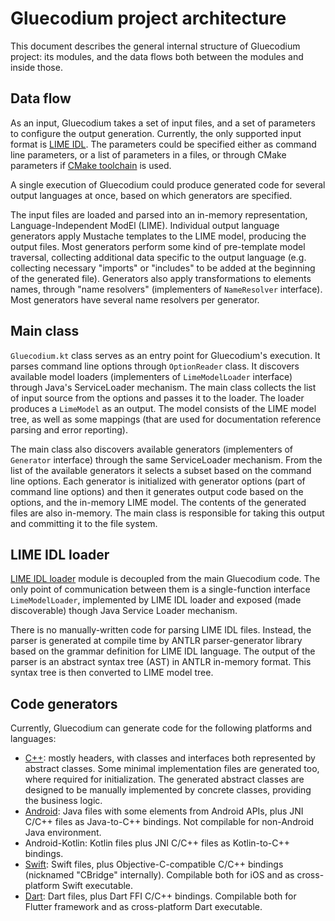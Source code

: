 Gluecodium project architecture
===============================

This document describes the general internal structure of Gluecodium project: its modules, and the data flows both
between the modules and inside those.

Data flow
---------

As an input, Gluecodium takes a set of input files, and a set of parameters to configure the output generation.
Currently, the only supported input format is [LIME IDL](../lime_idl.md). The parameters could be specified either as
command line parameters, or a list of parameters in a files, or through CMake parameters if
[CMake toolchain](../../cmake/README.md) is used.

A single execution of Gluecodium could produce generated code for several output languages at once, based on which
generators are specified.

The input files are loaded and parsed into an in-memory representation, Language-Independent ModEl (LIME). Individual
output language generators apply Mustache templates to the LIME model, producing the output files. Most generators
perform some kind of pre-template model traversal, collecting additional data specific to the output language (e.g.
collecting necessary "imports" or "includes" to be added at the beginning of the generated file). Generators also apply
transformations to elements names, through "name resolvers" (implementers of `NameResolver` interface). Most generators
have several name resolvers per generator.

Main class
----------

`Gluecodium.kt` class serves as an entry point for Gluecodium's execution. It parses command line options through
`OptionReader` class. It discovers available model loaders (implementers of `LimeModelLoader` interface) through Java's
ServiceLoader mechanism. The main class collects the list of input source from the options and passes it to the loader.
The loader produces a `LimeModel` as an output. The model consists of the LIME model tree, as well as some mappings
(that are used for documentation reference parsing and error reporting).

The main class also discovers available generators (implementers of `Generator` interface) through the same
ServiceLoader mechanism. From the list of the available generators it selects a subset based on the command line
options. Each generator is initialized with generator options (part of command line options) and then it generates
output code based on the options, and the in-memory LIME model. The contents of the generated files are also in-memory.
The main class is responsible for taking this output and committing it to the file system.

LIME IDL loader
---------------

[LIME IDL loader](lime_loader.md) module is decoupled from the main Gluecodium code. The only point of communication
between them is a single-function interface `LimeModelLoader`, implemented by LIME IDL loader and exposed (made
discoverable) though Java Service Loader mechanism.

There is no manually-written code for parsing LIME IDL files. Instead, the parser is generated at compile time by ANTLR
parser-generator library based on the grammar definition for LIME IDL language. The output of the parser is an abstract
syntax tree (AST) in ANTLR in-memory format. This syntax tree is then converted to LIME model tree.

Code generators
---------------

Currently, Gluecodium can generate code for the following platforms and languages:
* [C++](generators/cpp.md): mostly headers, with classes and interfaces both represented by abstract classes. Some
minimal implementation files are generated too, where required for initialization. The generated abstract classes are
designed to be manually implemented by concrete classes, providing the business logic.
* [Android](generators/java.md): Java files with some elements from Android APIs, plus JNI C/C++ files as Java-to-C++
bindings. Not compilable for non-Android Java environment.
* Android-Kotlin: Kotlin files plus JNI C/C++ files as Kotlin-to-C++ bindings.
* [Swift](generators/swift.md): Swift files, plus Objective-C-compatible C/C++ bindings (nicknamed "CBridge"
internally). Compilable both for iOS and as cross-platform Swift executable.
* [Dart](generators/dart.md): Dart files, plus Dart FFI C/C++ bindings. Compilable both for Flutter framework and as
cross-platform Dart executable.
